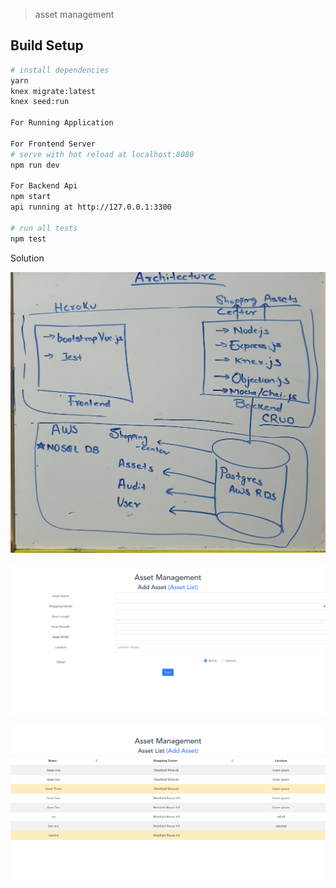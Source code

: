 
> asset management

## Build Setup

``` bash
# install dependencies
yarn
knex migrate:latest
knex seed:run

For Running Application

For Frontend Server
# serve with hot reload at localhost:8080
npm run dev

For Backend Api
npm start
api running at http://127.0.0.1:3300

# run all tests
npm test
```

Solution

![Solution](/docs/arch/arch.jpeg)

![add](/docs/screenshot1.png)

![list](/docs/assetlist.png)

